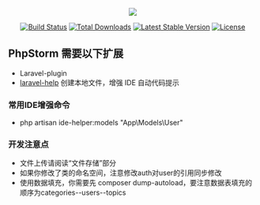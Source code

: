 <p align="center"><img src="https://laravel.com/assets/img/components/logo-laravel.svg"></p>

<p align="center">
<a href="https://travis-ci.org/laravel/framework"><img src="https://travis-ci.org/laravel/framework.svg" alt="Build Status"></a>
<a href="https://packagist.org/packages/laravel/framework"><img src="https://poser.pugx.org/laravel/framework/d/total.svg" alt="Total Downloads"></a>
<a href="https://packagist.org/packages/laravel/framework"><img src="https://poser.pugx.org/laravel/framework/v/stable.svg" alt="Latest Stable Version"></a>
<a href="https://packagist.org/packages/laravel/framework"><img src="https://poser.pugx.org/laravel/framework/license.svg" alt="License"></a>
</p>

## PhpStorm 需要以下扩展

- Laravel-plugin
- [laravel-help](https://github.com/barryvdh/laravel-ide-helper) 创建本地文件，增强 IDE 自动代码提示


### 常用IDE增强命令
- php artisan ide-helper:models "App\Models\User"

### 开发注意点
- 文件上传请阅读“文件存储”部分
- 如果你修改了类的命名空间，注意修改auth对user的引用同步修改
- 使用数据填充，你需要先 composer dump-autoload，要注意数据表填充的顺序为categories--users--topics



